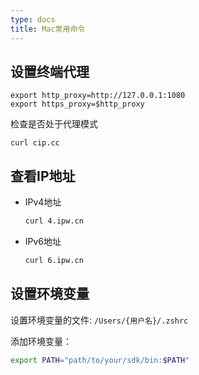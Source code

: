 ```yaml
---
type: docs
title: Mac常用命令
---
```


## 设置终端代理

```shell
export http_proxy=http://127.0.0.1:1080
export https_proxy=$http_proxy
```

检查是否处于代理模式

```shell
curl cip.cc
```

## 查看IP地址

- IPv4地址

  ```bash
  curl 4.ipw.cn
  ```

- IPv6地址

  ```bash
  curl 6.ipw.cn
  ```

## 设置环境变量
 
 设置环境变量的文件: `/Users/{用户名}/.zshrc`

 添加环境变量：

 ```bash
 export PATH="path/to/your/sdk/bin:$PATH"
 ```